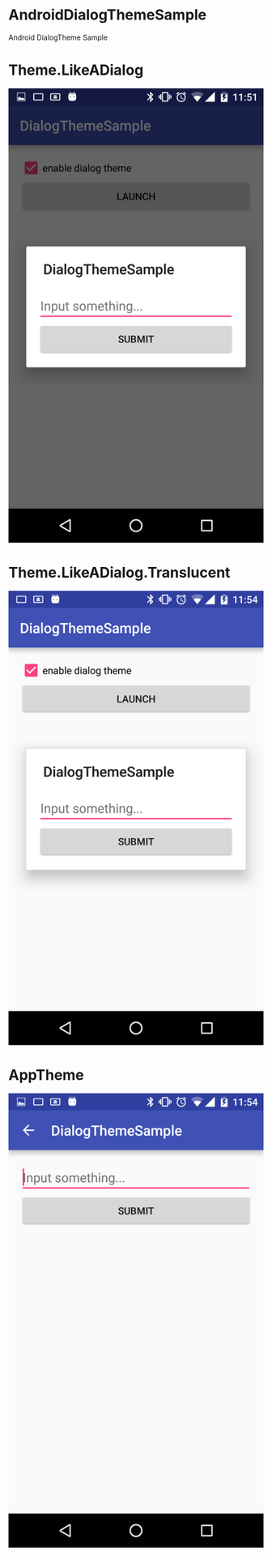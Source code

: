 # AndroidDialogThemeSample
Android DialogTheme Sample

# Theme.LikeADialog
![screenshot](.images/Screenshot_20160610-115120.png)

# Theme.LikeADialog.Translucent
![screenshot](.images/Screenshot_20160610-115427.png)

# AppTheme
![screenshot](.images/Screenshot_20160610-115432.png)
